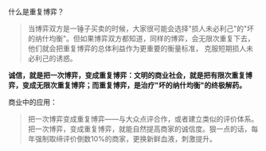 什么是重复博弈？
> 当博弈双方是一锤子买卖的时候，大家很可能会选择"损人未必利己"的"坏的纳什均衡"。但如果博弈双方都知道，同样的博弈，会无限次重复下去，他们就会把重复博弈的总体利益作为更重要的衡量标准，
克服短期损人未必利己的诱惑。

**诚信，就是把一次博弈，变成重复博弈：文明的商业社会，就是把有限次重复博弈，变成无限次重复博弈；而重复博弈，是治疗"坏的纳什均衡"的终极解药。**

商业中的应用：

> 把一次博弈变成重复博弈——与大众点评合作，或者建立类似的评价体系。把一次博弈，变成重复博弈，就能自然提高商家的诚信度。狠一点的话，每年强制取缔评价倒数10%的商家，更换新鲜血液，刺激提升。




